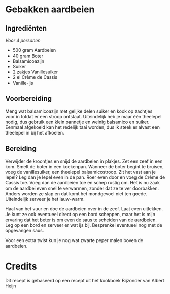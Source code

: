 # Gebakken aardbeien
## Ingrediënten
_Voor 4 personen_

- 500 gram Aardbeien
- 40 gram Boter
- Balsamicoazijn
- Suiker
- 2 zakjes Vanillesuiker
- 2 el Crème de Cassis
- Vanille-ijs

## Voorbereiding
Meng wat balsamicoazijn met gelijke delen suiker en kook op zachtjes voor in totdat er een stroop ontstaat. Uiteindelijk heb je maar één theelepel nodig, dus gebruik een klein pannetje en weinig balsamico en suiker. Eenmaal afgekoeld kan het redelijk taai worden, dus ik steek er alvast een theelepel in bij het afkoelen.

## Bereiding
Verwijder de kroontjes en snijd de aardbeien in plakjes. Zet een zeef in een kom. Smelt de boter in een koekenpan. Wanneer de boter begint te bruisen, voeg de vanillesuiker, een theelepel balsamicostroop. Zit het vast aan je lepel? Leg dan je lepel even in de pan. Roer even door en voeg de Crème de Cassis toe. Voeg dan de aardbeien toe en schep rustig om. Het is nu zaak om de aardbei even snel te verwarmen, zonder dat ze te ver doorbakken. Anders worden ze slap en dat komt het mondgevoel niet ten goede. Uiteindelijk serveer je het lauw-warm.

Haal van het vuur en doe de aardbeien over in de zeef. Laat even uitlekken. Je kunt ze ook eventueel direct op een bord scheppen, maar het is mijn ervaring dat het beter is om even de saus te scheiden van de aardbeien. Leg op een bord en serveer er wat ijs bij. Besprenkel eventueel nog met de opgevangen saus.

Voor een extra twist kun je nog wat zwarte peper malen boven de aardbeien.

# Credits
Dit recept is gebaseerd op een recept uit het kookboek Bijzonder van Albert Heijn
